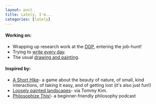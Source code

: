 ```yaml
---
layout: post
title: Lately, I'm...
categories: [lately]
---
```


#### Working on:

* Wrapping up research work at the [DGP](http://www.dgp.toronto.edu), entering the job-hunt!
* Trying to [write every day](https://750words.com).
* The usual [drawing and painting](https://bickybilly.github.io/art/).

#### Inspired by:

* [A Short Hike](http://ashorthike.com)- a game about the beauty of nature, of small, kind interactions, of taking it easy, and of getting lost (it's also just fun!)
* [Loosely painted landscapes](https://www.instagram.com/tommykim_art/)- via Tommy Kim.
* [Philosophize This!](https://philosophizethis.org)- a beginner-friendly philosophy podcast
